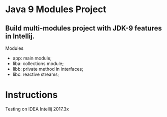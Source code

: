 # Java 9 Modules Project
## Build multi-modules project with JDK-9 features in Intellij.

Modules
- app: main module;
- liba: collections module;
- libb: private method in interfaces;
- libc: reactive streams;

# Instructions
Testing on IDEA Intellij 2017.3x